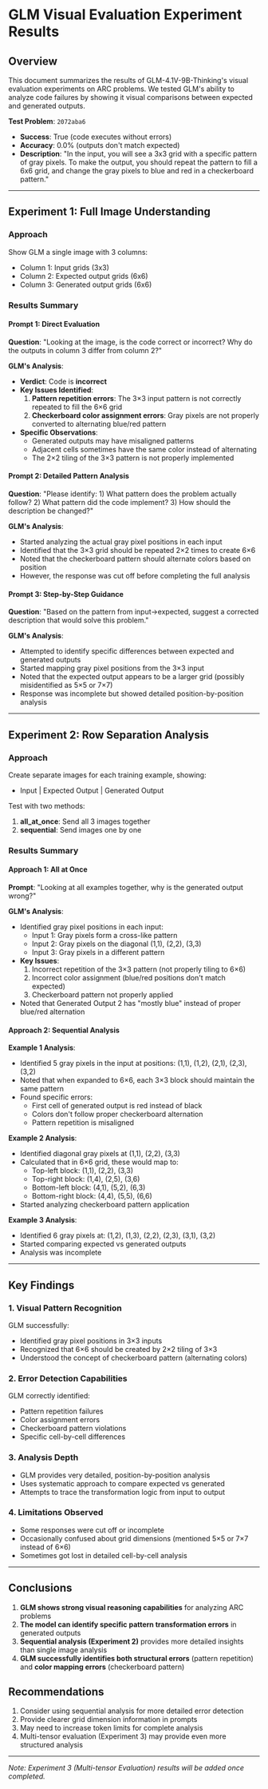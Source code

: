 # GLM Visual Evaluation Experiment Results

## Overview
This document summarizes the results of GLM-4.1V-9B-Thinking's visual evaluation experiments on ARC problems. We tested GLM's ability to analyze code failures by showing it visual comparisons between expected and generated outputs.

**Test Problem**: `2072aba6`
- **Success**: True (code executes without errors)
- **Accuracy**: 0.0% (outputs don't match expected)
- **Description**: "In the input, you will see a 3x3 grid with a specific pattern of gray pixels. To make the output, you should repeat the pattern to fill a 6x6 grid, and change the gray pixels to blue and red in a checkerboard pattern."

---

## Experiment 1: Full Image Understanding

### Approach
Show GLM a single image with 3 columns:
- Column 1: Input grids (3x3)
- Column 2: Expected output grids (6x6)
- Column 3: Generated output grids (6x6)

### Results Summary

#### Prompt 1: Direct Evaluation
**Question**: "Looking at the image, is the code correct or incorrect? Why do the outputs in column 3 differ from column 2?"

**GLM's Analysis**:
- **Verdict**: Code is **incorrect**
- **Key Issues Identified**:
  1. **Pattern repetition errors**: The 3×3 input pattern is not correctly repeated to fill the 6×6 grid
  2. **Checkerboard color assignment errors**: Gray pixels are not properly converted to alternating blue/red pattern
- **Specific Observations**:
  - Generated outputs may have misaligned patterns
  - Adjacent cells sometimes have the same color instead of alternating
  - The 2×2 tiling of the 3×3 pattern is not properly implemented

#### Prompt 2: Detailed Pattern Analysis
**Question**: "Please identify: 1) What pattern does the problem actually follow? 2) What pattern did the code implement? 3) How should the description be changed?"

**GLM's Analysis**:
- Started analyzing the actual gray pixel positions in each input
- Identified that the 3×3 grid should be repeated 2×2 times to create 6×6
- Noted that the checkerboard pattern should alternate colors based on position
- However, the response was cut off before completing the full analysis

#### Prompt 3: Step-by-Step Guidance
**Question**: "Based on the pattern from input->expected, suggest a corrected description that would solve this problem."

**GLM's Analysis**:
- Attempted to identify specific differences between expected and generated outputs
- Started mapping gray pixel positions from the 3×3 input
- Noted that the expected output appears to be a larger grid (possibly misidentified as 5×5 or 7×7)
- Response was incomplete but showed detailed position-by-position analysis

---

## Experiment 2: Row Separation Analysis

### Approach
Create separate images for each training example, showing:
- Input | Expected Output | Generated Output

Test with two methods:
1. **all_at_once**: Send all 3 images together
2. **sequential**: Send images one by one

### Results Summary

#### Approach 1: All at Once
**Prompt**: "Looking at all examples together, why is the generated output wrong?"

**GLM's Analysis**:
- Identified gray pixel positions in each input:
  - Input 1: Gray pixels form a cross-like pattern
  - Input 2: Gray pixels on the diagonal (1,1), (2,2), (3,3)
  - Input 3: Gray pixels in a different pattern
- **Key Issues**:
  1. Incorrect repetition of the 3×3 pattern (not properly tiling to 6×6)
  2. Incorrect color assignment (blue/red positions don't match expected)
  3. Checkerboard pattern not properly applied
- Noted that Generated Output 2 has "mostly blue" instead of proper blue/red alternation

#### Approach 2: Sequential Analysis

**Example 1 Analysis**:
- Identified 5 gray pixels in the input at positions: (1,1), (1,2), (2,1), (2,3), (3,2)
- Noted that when expanded to 6×6, each 3×3 block should maintain the same pattern
- Found specific errors:
  - First cell of generated output is red instead of black
  - Colors don't follow proper checkerboard alternation
  - Pattern repetition is misaligned

**Example 2 Analysis**:
- Identified diagonal gray pixels at (1,1), (2,2), (3,3)
- Calculated that in 6×6 grid, these would map to:
  - Top-left block: (1,1), (2,2), (3,3)
  - Top-right block: (1,4), (2,5), (3,6)
  - Bottom-left block: (4,1), (5,2), (6,3)
  - Bottom-right block: (4,4), (5,5), (6,6)
- Started analyzing checkerboard pattern application

**Example 3 Analysis**:
- Identified 6 gray pixels at: (1,2), (1,3), (2,2), (2,3), (3,1), (3,2)
- Started comparing expected vs generated outputs
- Analysis was incomplete

---

## Key Findings

### 1. Visual Pattern Recognition
GLM successfully:
- Identified gray pixel positions in 3×3 inputs
- Recognized that 6×6 should be created by 2×2 tiling of 3×3
- Understood the concept of checkerboard pattern (alternating colors)

### 2. Error Detection Capabilities
GLM correctly identified:
- Pattern repetition failures
- Color assignment errors
- Checkerboard pattern violations
- Specific cell-by-cell differences

### 3. Analysis Depth
- GLM provides very detailed, position-by-position analysis
- Uses systematic approach to compare expected vs generated
- Attempts to trace the transformation logic from input to output

### 4. Limitations Observed
- Some responses were cut off or incomplete
- Occasionally confused about grid dimensions (mentioned 5×5 or 7×7 instead of 6×6)
- Sometimes got lost in detailed cell-by-cell analysis

---

## Conclusions

1. **GLM shows strong visual reasoning capabilities** for analyzing ARC problems
2. **The model can identify specific pattern transformation errors** in generated outputs
3. **Sequential analysis (Experiment 2)** provides more detailed insights than single image analysis
4. **GLM successfully identifies both structural errors** (pattern repetition) and **color mapping errors** (checkerboard pattern)

## Recommendations

1. Consider using sequential analysis for more detailed error detection
2. Provide clearer grid dimension information in prompts
3. May need to increase token limits for complete analysis
4. Multi-tensor evaluation (Experiment 3) may provide even more structured analysis

---

*Note: Experiment 3 (Multi-tensor Evaluation) results will be added once completed.*